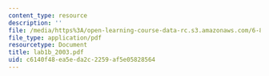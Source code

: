```yaml
---
content_type: resource
description: ''
file: /media/https%3A/open-learning-course-data-rc.s3.amazonaws.com/6-863j-natural-language-and-the-computer-representation-of-knowledge-spring-2003/c6140f48ea5eda2c2259af5e05828564_lab1b_2003.pdf
file_type: application/pdf
resourcetype: Document
title: lab1b_2003.pdf
uid: c6140f48-ea5e-da2c-2259-af5e05828564
---
```

